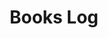 ---
# Featured tags need to have either the `list` or `grid` layout (PRO only).
layout: grid

# The type of the page.
type: category

# The title of the tag's page.
title: Books Log

# The name of the tag, used in a post's front matter (e.g. tags: [<slug>]).
slug: books

# Whether the category should be displayed on the sidebar.
sidebar: true

# Order of the category on the sidebar.
order: 3

# (Optional) Write a short (~150 characters) description of this featured tag.
description: >
  Read your favorite books and write a book report.

# (Optional) You can disable grouping posts by date.
# no_groups: true

# Exclude this example category from the sitemap.
# DON'T USE THIS SETTING IN YOUR CATEGORIES!
# sitemap: false
---